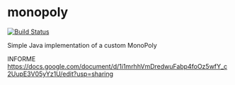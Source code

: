 # monopoly
[![Build Status](https://travis-ci.org/hlisdero/monopoly.svg?branch=master)](https://travis-ci.org/hlisdero/monopoly)

Simple Java implementation of a custom MonoPoly

INFORME
https://docs.google.com/document/d/1i1mrhhVmDredwuFabp4foOz5wfY_c2UupE3V05yYz1U/edit?usp=sharing
